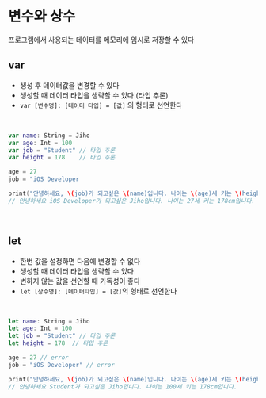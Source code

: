 # 변수와 상수
프로그램에서 사용되는 데이터를 메모리에 임시로 저장할 수 있다

## var
- 생성 후 데이터값을 변경할 수 있다
- 생성할 때 데이터 타입을 생략할 수 있다 (타입 추론)
- `var [변수명]: [데이터 타입] = [값]` 의 형태로 선언한다
<br>

```swift
var name: String = Jiho
var age: Int = 100
var job = "Student" // 타입 추론
var height = 178    // 타입 추론

age = 27
job = "iOS Developer

print("안녕하세요, \(job)가 되고싶은 \(name)입니다. 나이는 \(age)세 키는 \(height)cm입니다.")
// 안녕하세요 iOS Developer가 되고싶은 Jiho입니다. 나이는 27세 키는 178cm입니다.
```
<br>

## let
- 한번 값을 설정하면 다음에 변경할 수 없다
- 생성할 때 데이터 타입을 생략할 수 있다
- 변하지 않는 값을 선언할 때 가독성이 좋다
- `let [상수명]: [데이터타입] = [값]`의 형태로 선언한다
<br>

```swift
let name: String = Jiho
let age: Int = 100
let job = "Student" // 타입 추론
let height = 178  // 타입 추론

age = 27 // error
job = "iOS Developer" // error

print("안녕하세요, \(job)가 되고싶은 \(name)입니다. 나이는 \(age)세 키는 \(height)cm입니다.")
// 안녕하세요 Student가 되고싶은 Jiho입니다. 나이는 100세 키는 178cm입니다.
```
<br>
